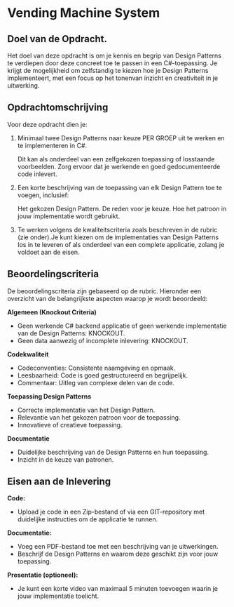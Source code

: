 ﻿# Vending Machine System
## Doel van de Opdracht.
Het doel van deze opdracht is om je kennis en begrip van Design Patterns te verdiepen door deze concreet toe te passen in een C#-toepassing. Je krijgt de mogelijkheid om zelfstandig te kiezen hoe je Design Patterns implementeert, met een focus op het tonenvan inzicht en creativiteit in je uitwerking.

## Opdrachtomschrijving

Voor deze opdracht dien je:

1. Minimaal twee Design Patterns naar keuze PER GROEP uit te werken en te implementeren in C#.

    Dit kan als onderdeel van een zelfgekozen toepassing of losstaande voorbeelden.
    Zorg ervoor dat je werkende en goed gedocumenteerde code inlevert.
   
3. Een korte beschrijving van de toepassing van elk Design Pattern toe te voegen, inclusief:
   
    Het gekozen Design Pattern.
    De reden voor je keuze.
    Hoe het patroon in jouw implementatie wordt gebruikt.
   
3. Te werken volgens de kwaliteitscriteria zoals beschreven in de rubric (zie onder).Je kunt kiezen om de implementaties van Design Patterns los in te leveren of als onderdeel van een complete applicatie, zolang je voldoet aan de eisen.

## Beoordelingscriteria

De beoordelingscriteria zijn gebaseerd op de rubric. Hieronder een overzicht van de belangrijkste aspecten waarop je wordt beoordeeld:

**Algemeen (Knockout Criteria)**

+ Geen werkende C# backend applicatie of geen werkende implementatie van de Design Patterns: KNOCKOUT.
+ Geen data aanwezig of incomplete inlevering: KNOCKOUT.

**Codekwaliteit**

+ Codeconventies: Consistente naamgeving en opmaak.
+ Leesbaarheid: Code is goed gestructureerd en begrijpelijk.
+ Commentaar: Uitleg van complexe delen van de code.

**Toepassing Design Patterns**

+ Correcte implementatie van het Design Pattern.
+ Relevantie van het gekozen patroon voor de toepassing.
+ Innovatieve of creatieve toepassing.

**Documentatie**
+ Duidelijke beschrijving van de Design Patterns en hun toepassing.
+ Inzicht in de keuze van patronen.

## Eisen aan de Inlevering
**Code:**
+ Upload je code in een Zip-bestand of via een GIT-repository met duidelijke instructies om de applicatie te runnen.

**Documentatie:**
+ Voeg een PDF-bestand toe met een beschrijving van je uitwerkingen.
+ Beschrijf de Design Patterns en waarom deze geschikt zijn voor jouw toepassing.

**Presentatie (optioneel):**
+ Je kunt een korte video van maximaal 5 minuten toevoegen waarin je jouw implementatie toelicht.
